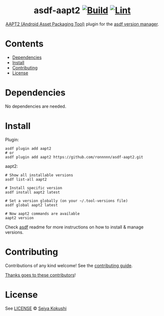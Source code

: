 <div align="center">

# asdf-aapt2 [![Build](https://github.com/ronnnnn/asdf-aapt2/actions/workflows/build.yml/badge.svg)](https://github.com/ronnnnn/asdf-aapt2/actions/workflows/build.yml) [![Lint](https://github.com/ronnnnn/asdf-aapt2/actions/workflows/lint.yml/badge.svg)](https://github.com/ronnnnn/asdf-aapt2/actions/workflows/lint.yml)

[AAPT2 (Android Asset Packaging Tool)](https://developer.android.com/tools/aapt2) plugin for the [asdf version manager](https://asdf-vm.com).

</div>

# Contents

- [Dependencies](#dependencies)
- [Install](#install)
- [Contributing](#contributing)
- [License](#license)

# Dependencies

No dependencies are needed.

# Install

Plugin:

```shell
asdf plugin add aapt2
# or
asdf plugin add aapt2 https://github.com/ronnnnn/asdf-aapt2.git
```

aapt2:

```shell
# Show all installable versions
asdf list-all aapt2

# Install specific version
asdf install aapt2 latest

# Set a version globally (on your ~/.tool-versions file)
asdf global aapt2 latest

# Now aapt2 commands are available
aapt2 version
```

Check [asdf](https://github.com/asdf-vm/asdf) readme for more instructions on how to
install & manage versions.

# Contributing

Contributions of any kind welcome! See the [contributing guide](contributing.md).

[Thanks goes to these contributors](https://github.com/ronnnnn/asdf-aapt2/graphs/contributors)!

# License

See [LICENSE](LICENSE) © [Seiya Kokushi](https://github.com/ronnnnn/)
